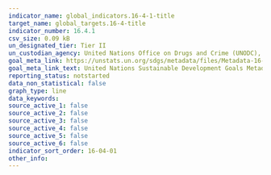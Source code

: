 ```yaml
---
indicator_name: global_indicators.16-4-1-title
target_name: global_targets.16-4-title
indicator_number: 16.4.1
csv_size: 0.09 kB
un_designated_tier: Tier II
un_custodian_agency: United Nations Office on Drugs and Crime (UNODC), United Nations Conference on Trade and Development (UNCTAD)
goal_meta_link: https://unstats.un.org/sdgs/metadata/files/Metadata-16-04-01.pdf
goal_meta_link_text: United Nations Sustainable Development Goals Metadata (PDF 4.0 MB)
reporting_status: notstarted
data_non_statistical: false
graph_type: line
data_keywords:  
source_active_1: false
source_active_2: false
source_active_3: false
source_active_4: false
source_active_5: false
source_active_6: false
indicator_sort_order: 16-04-01
other_info: 
---
```

